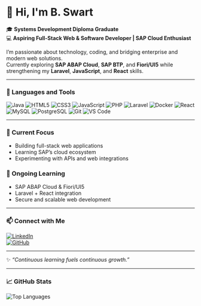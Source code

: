 # 👋 Hi, I'm B. Swart  

🎓 **Systems Development Diploma Graduate**  
💻 **Aspiring Full-Stack Web & Software Developer | SAP Cloud Enthusiast**  

I’m passionate about technology, coding, and bridging enterprise and modern web solutions.  
Currently exploring **SAP ABAP Cloud**, **SAP BTP**, and **Fiori/UI5** while strengthening my **Laravel**, **JavaScript**, and **React** skills.  

---

### 🧰 Languages and Tools
![Java](https://img.shields.io/badge/Java-ED8B00?style=for-the-badge&logo=openjdk&logoColor=white)
![HTML5](https://img.shields.io/badge/html5-%23E34F26.svg?style=for-the-badge&logo=html5&logoColor=white)
![CSS3](https://img.shields.io/badge/css3-%231572B6.svg?style=for-the-badge&logo=css3&logoColor=white)
![JavaScript](https://img.shields.io/badge/JavaScript-F7DF1E?style=for-the-badge&logo=javascript&logoColor=black)
![PHP](https://img.shields.io/badge/PHP-777BB4?style=for-the-badge&logo=php&logoColor=white)
![Laravel](https://img.shields.io/badge/Laravel-FF2D20?style=for-the-badge&logo=laravel&logoColor=white)
![Docker](https://img.shields.io/badge/docker-%230db7ed.svg?style=for-the-badge&logo=docker&logoColor=white)
![React](https://img.shields.io/badge/React-20232A?style=for-the-badge&logo=react&logoColor=61DAFB)
![MySQL](https://img.shields.io/badge/MySQL-005C84?style=for-the-badge&logo=mysql&logoColor=white)
![PostgreSQL](https://img.shields.io/badge/PostgreSQL-316192?style=for-the-badge&logo=postgresql&logoColor=white)
![Git](https://img.shields.io/badge/Git-F05032?style=for-the-badge&logo=git&logoColor=white)
![VS Code](https://img.shields.io/badge/VS%20Code-007ACC?style=for-the-badge&logo=visualstudiocode&logoColor=white)

---

### 🚀 Current Focus
- Building full-stack web applications  
- Learning SAP’s cloud ecosystem  
- Experimenting with APIs and web integrations  

### 🌱 Ongoing Learning
- SAP ABAP Cloud & Fiori/UI5  
- Laravel + React integration  
- Secure and scalable web development  

---

### 📫 Connect with Me
[![LinkedIn](https://img.shields.io/badge/LinkedIn-B.Swart-blue?logo=linkedin)](https://linkedin.com/in/b-swart-dev)  
[![GitHub](https://img.shields.io/badge/GitHub-b--swart--dev-black?logo=github)](https://github.com/b-swart-dev)

---

✨ _“Continuous learning fuels continuous growth.”_  

---

### 📈 GitHub Stats
![Top Languages](https://github-readme-stats.vercel.app/api/top-langs/?username=b-swart-dev&layout=compact&theme=tokyonight)
